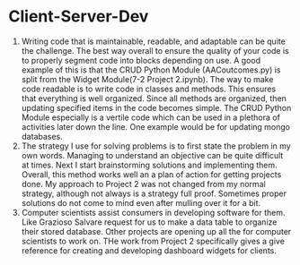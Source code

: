# Client-Server-Dev

1. Writing code that is maintainable, readable, and adaptable can be quite the challenge. The best way overall to ensure the quality of your code is to properly segment code into blocks depending on use. A good example of this is that the CRUD Python Module (AACoutcomes.py) is split from the Widget Module(7-2 Project 2.ipynb). The way to make code readable is to write code in classes and methods. This ensures that everything is well organized. Since all methods are organized, then updating specified items in the code becomes simple. The CRUD Python Module especially is a vertile code which can be used in a plethora of activities later down the line. One example would be for updating mongo databases.
2. The strategy I use for solving problems is to first state the problem in my own words. Managing to understand an objective can be quite difficult at times. Next I start brainstorming solutions and implementing them. Overall, this method works well an a plan of action for getting projects done. My approach to Project 2 was not changed from my normal strategy, although not always is a strategy full proof. Sometimes proper solutions do not come to mind even after mulling over it for a bit.
3. Computer scientists assist consumers in developing software for them. Like Grazioso Salvare request for us to make a data table to organize their stored database. Other projects are opening up all the for computer scientists to work on. THe work from Project 2 specifically gives a give reference for creating and developing dashboard widgets for clients.

